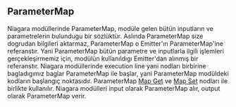 ## ParameterMap
Niagara modüllerinde ParameterMap, modüle gelen bütün inputların ve parametrelerin bulundugu bir sözlüktür. Aslında ParameterMap size dogrudan bilgileri aktarmaz, ParameterMap o Emitter'ın ParameterMap'ine referanstır. Yani ParameterMap bütün parametre ve inputlarla ilgili işlemleri gerçekleşirmemiz için, modülün kullanıldıgı Emitter'dan alınmış bir referanstır. Niagara modüllerinde execution line yani nodları birbirine bagladıgımız baglar ParameterMap ile başlar, yani ParameterMap modüldeki kodların başlangıç noktasıdır. ParameterMap [Map Get](../Nodlar#parameter-map-getmap-get) ve [Map Set](../Nodlar#parameter-map-setmap-set) nodları ile birlikte kullanılır. Niagara modülleri input olarak ParameterMap alır, output olarak ParameterMap verir.
